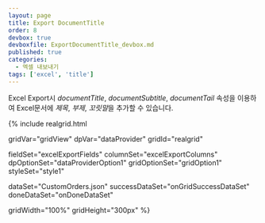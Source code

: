 ```yaml
---
layout: page
title: Export DocumentTitle
order: 8
devbox: true
devboxfile: ExportDocumentTitle_devbox.md
published: true
categories:
  - 엑셀 내보내기
tags: ['excel', 'title']
---
```


Excel Export시 *documentTitle*, *documentSubtitle*, *documentTail* 속성을 이용하여 Excel문서에 *제목*, *부제*, *꼬릿말*을 추가할 수 있습니다. 

<script>
var onGridSuccessDataSet = function(data, textStatus, jqXHR) {
  dataProvider.setRows(data);
}
var onDoneDataSet = function() {

}
</script>

{% include realgrid.html

  gridVar="gridView"
  dpVar="dataProvider"
  gridId="realgrid"

  fieldSet="excelExportFields"
  columnSet="excelExportColumns"
  dpOptionSet="dataProviderOption1"
  gridOptionSet="gridOption1"
  styleSet="style1"

  dataSet="CustomOrders.json"
  successDataSet="onGridSuccessDataSet"  
  doneDataSet="onDoneDataSet"

  gridWidth="100%"
  gridHeight="300px" %}